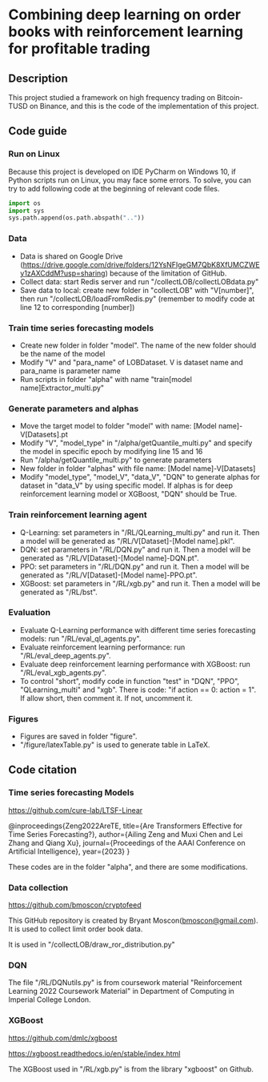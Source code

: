 # Combining deep learning on order books with reinforcement learning for profitable trading



## Description

This project studied a framework on high frequency trading on Bitcoin-TUSD on Binance, and this is the code of the implementation of this project.


## Code guide
### Run on Linux
Because this project is developed on IDE PyCharm on Windows 10, if Python scripts run on Linux, you may face some errors. To solve, you can try to add following code at the beginning of relevant code files.
```python
import os
import sys
sys.path.append(os.path.abspath(".."))
```

### Data
- Data is shared on Google Drive (https://drive.google.com/drive/folders/12YsNFIgeGM7QbK8XfUMCZWEy1zAXCddM?usp=sharing) because of the limitation of GitHub.
- Collect data: start Redis server and run "/collectLOB/collectLOBdata.py"
- Save data to local: create new folder in "collectLOB" with "V[number]", then run "/collectLOB/loadFromRedis.py" (remember to modify code at line 12 to corresponding [number])

### Train time series forecasting models
- Create new folder in folder "model". The name of the new folder should be the name of the model
- Modify "V" and "para_name" of LOBDataset. V is dataset name and para_name is parameter name
- Run scripts in folder "alpha" with name "train[model name]Extractor_multi.py"

### Generate parameters and alphas
- Move the target model to folder "model" with name: [Model name]-V[Datasets].pt
- Modify "V", "model_type" in "/alpha/getQuantile_multi.py" and specify the model in specific epoch by modifying line 15 and 16
- Run "/alpha/getQuantile_multi.py" to generate parameters
- New folder in folder "alphas" with file name: [Model name]-V[Datasets]
- Modify "model_type", "model_V", "data_V", "DQN" to generate alphas for dataset in "data_V" by using specific model. If alphas is for deep reinforcement learning model or XGBoost, "DQN" should be True.

### Train reinforcement learning agent
- Q-Learning: set parameters in "/RL/QLearning_multi.py" and run it. Then a model will be generated as "/RL/V[Dataset]-[Model name].pkl".
- DQN: set parameters in "/RL/DQN.py" and run it. Then a model will be generated as "/RL/V[Dataset]-[Model name]-DQN.pt".
- PPO: set parameters in "/RL/DQN.py" and run it. Then a model will be generated as "/RL/V[Dataset]-[Model name]-PPO.pt".
- XGBoost: set parameters in "/RL/xgb.py" and run it. Then a model will be generated as "/RL/bst".

### Evaluation
- Evaluate Q-Learning performance with different time series forecasting models: run "/RL/eval_ql_agents.py".
- Evaluate reinforcement learning performance: run "/RL/eval_deep_agents.py".
- Evaluate deep reinforcement learning performance with XGBoost: run "/RL/eval_xgb_agents.py".
- To control "short", modify code in function "test" in "DQN", "PPO", "QLearning_multi" and "xgb". There is code: "if action == 0: action = 1". If allow short, then comment it. If not, uncomment it.

### Figures
- Figures are saved in folder "figure".
- "/figure/latexTable.py" is used to generate table in LaTeX.

## Code citation
### Time series forecasting Models
https://github.com/cure-lab/LTSF-Linear

@inproceedings{Zeng2022AreTE,
  title={Are Transformers Effective for Time Series Forecasting?},
  author={Ailing Zeng and Muxi Chen and Lei Zhang and Qiang Xu},
  journal={Proceedings of the AAAI Conference on Artificial Intelligence},
  year={2023}
}

These codes are in the folder "alpha", and there are some modifications.

### Data collection
https://github.com/bmoscon/cryptofeed

This GitHub repository is created by Bryant Moscon(bmoscon@gmail.com). It is used to collect limit order book data.

It is used in "/collectLOB/draw_ror_distribution.py"

### DQN
The file "/RL/DQNutils.py" is from coursework material "Reinforcement Learning 2022 Coursework Material" in Department of Computing in Imperial College London.

### XGBoost
https://github.com/dmlc/xgboost

https://xgboost.readthedocs.io/en/stable/index.html

The XGBoost used in "/RL/xgb.py" is from the library "xgboost" on Github.